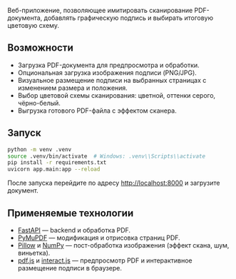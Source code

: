 
Веб-приложение, позволяющее имитировать сканирование PDF-документа, добавлять графическую подпись и выбирать итоговую цветовую схему.

## Возможности

- Загрузка PDF-документа для предпросмотра и обработки.
- Опциональная загрузка изображения подписи (PNG/JPG).
- Визуальное размещение подписи на выбранных страницах с изменением размера и положения.
- Выбор цветовой схемы сканирования: цветной, оттенки серого, чёрно-белый.
- Выгрузка готового PDF-файла с эффектом сканера.

## Запуск

```bash
python -m venv .venv
source .venv/bin/activate  # Windows: .venv\\Scripts\\activate
pip install -r requirements.txt
uvicorn app.main:app --reload
```

После запуска перейдите по адресу [http://localhost:8000](http://localhost:8000) и загрузите документ.

## Применяемые технологии

- [FastAPI](https://fastapi.tiangolo.com/) — backend и обработка PDF.
- [PyMuPDF](https://pymupdf.readthedocs.io/) — модификация и отрисовка страниц PDF.
- [Pillow](https://python-pillow.org/) и [NumPy](https://numpy.org/) — пост-обработка изображения (эффект скана, шум, виньетка).
- [pdf.js](https://mozilla.github.io/pdf.js/) и [interact.js](https://interactjs.io/) — предпросмотр PDF и интерактивное размещение подписи в браузере.

